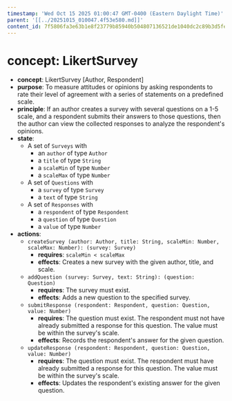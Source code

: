 ```yaml
---
timestamp: 'Wed Oct 15 2025 01:00:47 GMT-0400 (Eastern Daylight Time)'
parent: '[[../20251015_010047.4f53e580.md]]'
content_id: 7f5806fa3e63b1e8f23779b85940b504807136521de1040dc2c89b3d5fe390f4
---
```


# concept: LikertSurvey

* **concept**: LikertSurvey \[Author, Respondent]
* **purpose**: To measure attitudes or opinions by asking respondents to rate their level of agreement with a series of statements on a predefined scale.
* **principle**: If an author creates a survey with several questions on a 1-5 scale, and a respondent submits their answers to those questions, then the author can view the collected responses to analyze the respondent's opinions.
* **state**:
  * A set of `Surveys` with
    * an `author` of type `Author`
    * a `title` of type `String`
    * a `scaleMin` of type `Number`
    * a `scaleMax` of type `Number`
  * A set of `Questions` with
    * a `survey` of type `Survey`
    * a `text` of type `String`
  * A set of `Responses` with
    * a `respondent` of type `Respondent`
    * a `question` of type `Question`
    * a `value` of type `Number`
* **actions**:
  * `createSurvey (author: Author, title: String, scaleMin: Number, scaleMax: Number): (survey: Survey)`
    * **requires**: `scaleMin < scaleMax`
    * **effects**: Creates a new survey with the given author, title, and scale.
  * `addQuestion (survey: Survey, text: String): (question: Question)`
    * **requires**: The survey must exist.
    * **effects**: Adds a new question to the specified survey.
  * `submitResponse (respondent: Respondent, question: Question, value: Number)`
    * **requires**: The question must exist. The respondent must not have already submitted a response for this question. The value must be within the survey's scale.
    * **effects**: Records the respondent's answer for the given question.
  * `updateResponse (respondent: Respondent, question: Question, value: Number)`
    * **requires**: The question must exist. The respondent must have already submitted a response for this question. The value must be within the survey's scale.
    * **effects**: Updates the respondent's existing answer for the given question.
